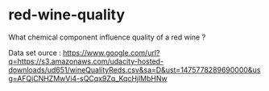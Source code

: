 # red-wine-quality
What chemical component influence quality of a red wine ?

Data set ource : https://www.google.com/url?q=https://s3.amazonaws.com/udacity-hosted-downloads/ud651/wineQualityReds.csv&sa=D&ust=1475778289690000&usg=AFQjCNHZMwVi4-sQCqx9Zq_KqcHjlMbHNw
